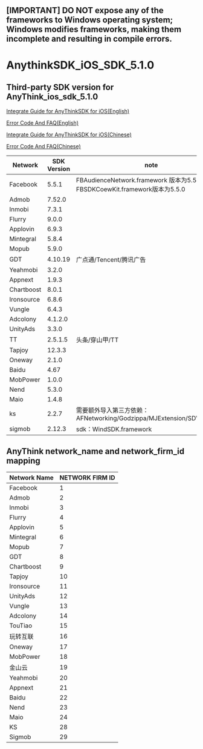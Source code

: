 ## [IMPORTANT] DO NOT expose any of the frameworks to Windows operating system; Windows modifies frameworks, making them incomplete and resulting in compile errors.
# AnythinkSDK_iOS_SDK_5.1.0
## Third-party SDK version for AnyThink_ios_sdk_5.1.0

[Integrate Guide for AnyThinkSDK for iOS(English)](iOS_Doc_EN/iOS_Integration_Guide.md)

[Error Code And FAQ(English)](iOS_Doc_EN/Error_Code_and_FAQ.md)

[Integrate Guide for AnyThinkSDK for iOS(Chinese)](iOS_Doc_CHN/iOS_Integration_Guide.md)

[Error Code And FAQ(Chinese)](iOS_Doc_CHN/Error_Code_and_FAQ.md)

| Network | SDK Version | note |
|---|---|---|
| Facebook | 5.5.1 |FBAudienceNetwork.framework 版本为5.5.1<br>FBSDKCoewKit.framework版本为5.5.0|
| Admob | 7.52.0 ||
| Inmobi | 7.3.1 ||
| Flurry | 9.0.0 ||
| Applovin | 6.9.3 ||
| Mintegral | 5.8.4 ||
| Mopub | 5.9.0 ||
| GDT | 4.10.19 |广点通/Tencent/腾讯广告|
| Yeahmobi | 3.2.0 ||
| Appnext | 1.9.3 ||
| Chartboost | 8.0.1 ||
| Ironsource | 6.8.6 ||
| Vungle | 6.4.3 ||
| Adcolony | 4.1.2.0 ||
| UnityAds | 3.3.0 ||
| TT | 2.5.1.5 |头条/穿山甲/TT|
| Tapjoy | 12.3.3 ||
| Oneway | 2.1.0 ||
| Baidu | 4.67 ||
| MobPower | 1.0.0 ||
| Nend | 5.3.0 ||
| Maio | 1.4.8 ||
| ks | 2.2.7 |需要额外导入第三方依赖：<br> AFNetworking/Godzippa/MJExtension/SDWebImage|
| sigmob | 2.12.3 |sdk：WindSDK.framework|


## AnyThink network_name and network_firm_id mapping

| Network Name| NETWORK FIRM ID|
|---|---|
|Facebook | 1 |
|Admob | 2 |
|Inmobi | 3 | 
|Flurry| 4 | 
|Applovin| 5 | 
|Mintegral | 6 |
|Mopub | 7 |
|GDT | 8|
|Chartboost | 9| 
|Tapjoy | 10 |
|Ironsource | 11|
|UnityAds | 12 |
|Vungle | 13 | 
|Adcolony | 14 | 
|TouTiao|15|
|玩转互联 | 16 |
|Oneway|17|
|MobPower | 18 |
|金山云 | 19 |
|Yeahmobi|20|
|Appnext|21|
|Baidu|22|
|Nend|23|
|Maio|24|
|KS|28|
|Sigmob|29|

